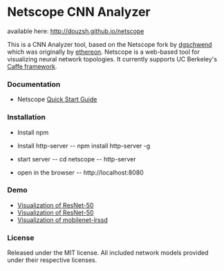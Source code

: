 # Netscope CNN Analyzer

available here: http://douzsh.github.io/netscope 

This is a CNN Analyzer tool, based on the Netscope fork by [dgschwend](https://github.com/dgschwend) which was originally by [ethereon](https://github.com/ethereon).
Netscope is a web-based tool for visualizing neural network topologies. It currently supports UC Berkeley's [Caffe framework](https://github.com/bvlc/caffe).

### Documentation
- Netscope [Quick Start Guide](http://douzsh.github.io/netscope/quickstart.html)

### Installation
- Install npm
- Install http-server
-- npm install http-server -g

- start server 
-- cd netscope
-- http-server

- open in the browser
-- http://localhost:8080

### Demo
- [Visualization of ResNet-50](http://douzsh.github.io/netscope/#/preset/resnet-50)
- [Visualization of ResNet-50](http://douzsh.github.io/netscope/#/preset/fasterRCNN_VGG)
- [Visualization of mobilenet-lrssd](http://douzsh.github.io/netscope/#/preset/mobilenetV21.0-lrssd.prototxt)

### License

Released under the MIT license.
All included network models provided under their respective licenses.
